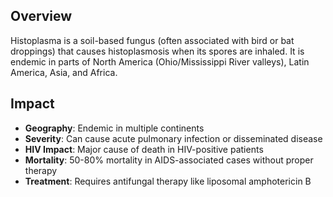 ## Overview

Histoplasma is a soil-based fungus (often associated with bird or bat droppings) that causes histoplasmosis when its spores are inhaled. It is endemic in parts of North America (Ohio/Mississippi River valleys), Latin America, Asia, and Africa.

## Impact

- **Geography**: Endemic in multiple continents
- **Severity**: Can cause acute pulmonary infection or disseminated disease
- **HIV Impact**: Major cause of death in HIV-positive patients
- **Mortality**: 50-80% mortality in AIDS-associated cases without proper therapy
- **Treatment**: Requires antifungal therapy like liposomal amphotericin B
